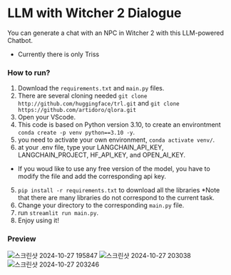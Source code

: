 # LLM with Witcher 2 Dialogue

You can generate a chat with an NPC in Witcher 2 with this LLM-powered Chatbot.

* Currently there is only Triss

### How to run?

1. Download the `requirements.txt` and `main.py` files.
2. There are several cloning needed `git clone http://github.com/huggingface/trl.git` and `git clone https://github.com/artidoro/qlora.git`
3. Open your VScode.
4. This code is based on Python version 3.10, to create an environtment `conda create -p venv python==3.10 -y`.
5. you need to activate your own environment, `conda activate venv/`.
6. at your .env file, type your LANGCHAIN_API_KEY, LANGCHAIN_PROJECT, HF_API_KEY, and OPEN_AI_KEY.
* If you woud like to use any free version of the model, you have to modify the file and add the corresponding api key.
5. `pip install -r requirements.txt` to download all the libraries *Note that there are many libraries do not correspond to the current task.
6. Change your directory to the corresponding `main.py` file.
7. run `streamlit run main.py`.
8. Enjoy using it!


### Preview
![스크린샷 2024-10-27 195847](https://github.com/user-attachments/assets/08042061-3db1-4e2c-bf21-29b8070d79c7)
![스크린샷 2024-10-27 203038](https://github.com/user-attachments/assets/729e3027-83af-4a30-99b0-0cd6d1da72cc)
![스크린샷 2024-10-27 203246](https://github.com/user-attachments/assets/d870db95-6676-4361-91b7-3ac0aa907537)
